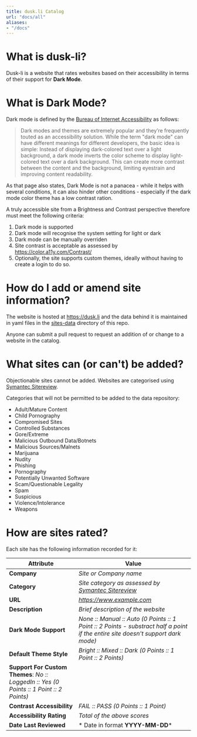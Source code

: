 ```yaml
---
title: dusk.li Catalog
url: "docs/all"
aliases:
- "/docs"
---
```


# What is dusk-li?

Dusk-li is a website that rates websites based on their accessibility in terms of their support for **Dark Mode**.

# What is Dark Mode?

Dark mode is defined by the [Bureau of Internet Accessibility](https://www.boia.org/blog/dark-mode-can-improve-text-readability-but-not-for-everyone) as follows:

> Dark modes and themes are extremely popular and they’re frequently touted as an accessibility solution. While the term "dark mode" can have different meanings for different developers, the basic idea is simple: Instead of displaying dark-colored text over a light background, a dark mode inverts the color scheme to display light-colored text over a dark background. This can create more contrast between the content and the background, limiting eyestrain and improving content readability.

As that page also states, Dark Mode is not a panacea - while it helps with several conditions, it can also hinder other conditions - especially if the dark mode color theme has a low contrast ration.

A truly accessible site from a Brightness and Contrast perspective therefore must meet the following criteria:

1. Dark mode is supported
2. Dark mode will recognise the system setting for light or dark
3. Dark mode can be manually overriden
4. Site contrast is acceptable as assessed by https://color.a11y.com/Contrast/
5. Optionally, the site supports custom themes, ideally without having to create a login to do so.

# How do I add or amend site information?

The website is hosted at https://dusk.li and the data behind it is maintained in yaml files in the [sites-data](/sites-data) directory of this repo.

Anyone can submit a pull request to request an addition of or change to a website in the catalog.

# What sites can (or can't) be added?

Objectionable sites cannot be added. Websites are categorised using [Symantec Sitereview](https://sitereview.bluecoat.com/).

Categories that will not be permitted to be added to the data repository:
+ Adult/Mature Content
+ Child Pornography
+ Compromised Sites
+ Controlled Substances
+ Gore/Extreme
+ Malicious Outbound Data/Botnets
+ Malicious Sources/Malnets
+ Marijuana
+ Nudity
+ Phishing
+ Pornography
+ Potentially Unwanted Software
+ Scam/Questionable Legality
+ Spam
+ Suspicious
+ Violence/Intolerance
+ Weapons

# How are sites rated?

Each site has the following information recorded for it:

| Attribute | Value |
|-----------|-------|
| **Company** | *Site or Company name* |
| **Category** | *Site category as assessed by [Symantec Sitereview](https://sitereview.bluecoat.com/)* |
| **URL** | *https://www.example.com* |
| **Description** | *Brief description of the website* |
| **Dark Mode Support** | *None :: Manual :: Auto (0 Points :: 1 Point :: 2 Points - substract half a point if the entire site doesn't support dark mode)* |
| **Default Theme Style** | *Bright :: Mixed :: Dark (0 Points :: 1 Point :: 2 Points)* |
| **Support For Custom Themes**: *No :: LoggedIn :: Yes (0 Points :: 1 Point :: 2 Points)* |
| **Contrast Accessibility** | *FAIL :: PASS (0 Points :: 1 Point)* |
| **Accessibility Rating** | *Total of the above scores* |
| **Date Last Reviewed** | * Date in format __YYYY-MM-DD__* |
